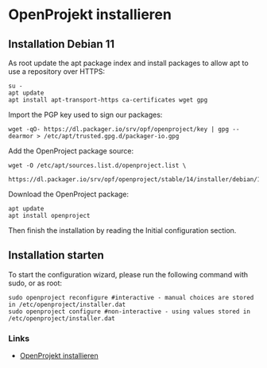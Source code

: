 # OpenProjekt installieren

## Installation Debian 11
As root update the apt package index and install packages to allow apt to use a repository over HTTPS:
```
su -
apt update
apt install apt-transport-https ca-certificates wget gpg
```
Import the PGP key used to sign our packages:
```
wget -qO- https://dl.packager.io/srv/opf/openproject/key | gpg --dearmor > /etc/apt/trusted.gpg.d/packager-io.gpg
```
Add the OpenProject package source:
```
wget -O /etc/apt/sources.list.d/openproject.list \
  https://dl.packager.io/srv/opf/openproject/stable/14/installer/debian/11.repo
```
Download the OpenProject package:
```
apt update
apt install openproject
```
Then finish the installation by reading the Initial configuration section.

## Installation starten

To start the configuration wizard, please run the following command with sudo, or as root:
```
sudo openproject reconfigure #interactive - manual choices are stored in /etc/openproject/installer.dat
sudo openproject configure #non-interactive - using values stored in /etc/openproject/installer.dat
```

### Links
+ [OpenProjekt installieren](https://www.openproject.org/de/download-und-installation/)
